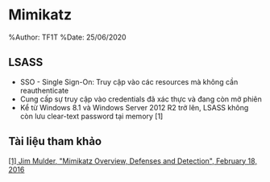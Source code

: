 <!--- The first time writes markdown kindly --->
# Mimikatz
%Author: TF1T
%Date: 25/06/2020

## LSASS
* SSO - Single Sign-On: Truy cập vào các resources mà không cần reauthenticate
* Cung cấp sự truy cập vào credentials đã xác thực và đang còn mở phiên
* Kể từ Windows 8.1 và Windows Server 2012 R2 trở lên, LSASS không còn lưu clear-text password tại memory [1]

## Tài liệu tham khảo
[[1] Jim Mulder, "Mimikatz Overview, Defenses and Detection", February 18, 2016](https://www.sans.org/reading-room/whitepapers/detection/mimikatz-overview-defenses-detection-36780)

